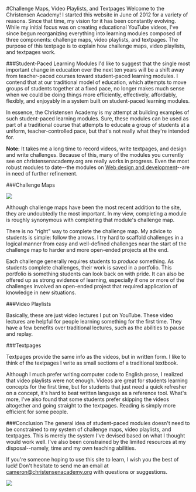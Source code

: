 #Challenge Maps, Video Playlists, and Textpages
Welcome to the Christensen Academy! I started this website in June of 2012 for a variety of reasons. Since that time, my vision for it has been constantly evolving. While my initial focus was on creating educational YouTube videos, I've since begun reorganizing everything into learning modules composed of three components: challenge maps, video playlists, and textpages. The purpose of this textpage is to explain how challenge maps, video playlists, and textpages work.

###Student-Paced Learning Modules
I'd like to suggest that the single most important change in education over the next ten years will be a shift away from teacher-paced courses toward student-paced learning modules. I contend that at our traditional model of education, which attempts to move groups of students together at a fixed pace, no longer makes much sense when we could be doing things more efficiently, effectively, affordably, flexibly, and enjoyably in a system built on student-paced learning modules.

In essence, the Christensen Academy is my attempt at building examples of such student-paced learning modules. Sure, these modules can be used as part of a traditional course that attempts to educate a group of students at a uniform, teacher-controlled pace, but that's not really what they're intended for.

**Note:** It takes me a long time to record videos, write textpages, and design and write challenges. Because of this, many of the modules you currently see on christensenacademy.org are really works in progress. Even the most robust modules to date--the modules on [Web design and development](http://christensenacademy.org/#html-basics)--are in need of further refinement.

###Challenge Maps

![](http://christensenacademy.org/modules/how-to-use-this-site/textpages/challenge-map.png)

Although challenge maps have been the most recent addition to the site, they are undoubtedly the most important. In my view, completing a module is roughly synonymous with completing that module's challenge map.

There is no "right" way to complete the challenge map. My advice to students is simple: follow the arrows. I try hard to scaffold challenges in a logical manner from easy and well-defined challenges near the start of the challenge map to harder and more open-ended projects at the end.

Each challenge generally requires students to *produce* something. As students complete challenges, their work is saved in a portfolio. This portfolio is something students can look back on with pride. It can also be offered up as strong evidence of learning, especially if one or more of the challenges involved an open-ended project that required application of knowledge in new situations.

###Video Playlists

Basically, these are just video lectures I put on YouTube. These video lectures are helpful for people learning something for the first time. They have a few benefits over traditional lectures, such as the abilities to pause and replay.

###Textpages

Textpages provide the same info as the videos, but in written form. I like to think of the textpages I write as small sections of a traditional textbook.

Although I much prefer writing computer code to English prose, I realized that video playlists were not enough. Videos are great for students learning concepts for the first time, but for students that just need a quick refresher on a concept, it's hard to beat written language as a reference tool. What's more, I've also found that some students prefer skipping the videos altogether and going straight to the textpages. Reading is simply more efficient for some people.

###Conclusion
The general idea of student-paced modules doesn't need to be constrained to my system of challenge maps, video playlists, and textpages. This is merely the system I've devised based on what I thought would work well. I've also been constrained by the limited resources at my disposal--namely, time and my own teaching abilities.

If you're someone hoping to use this site to learn, I wish you the best of luck! Don't hesitate to send me an email at cameron@christensenacademy.org with questions or suggestions.

![](http://christensenacademy.org/img/signature.png)

